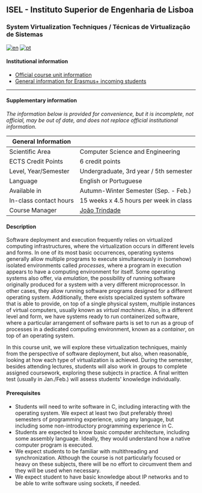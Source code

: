 ## ISEL - Instituto Superior de Engenharia de Lisboa
### System Virtualization Techniques / Técnicas de Virtualização de Sistemas
[![en](https://img.shields.io/badge/lang-en-red.svg)](https://github.com/isel-leic-tvs/info/blob/main/README.md)
[![pt](https://img.shields.io/badge/lang-pt-green.svg)](https://github.com/isel-leic-tvs/info/blob/main/README.pt.md)

#### Institutional information
* [Official course unit information](https://www.isel.pt/en/leic/systems-virtualization-techniques)
* [General information for Erasmus+ incoming students](https://www.isel.pt/en/ensino/programas-de-mobilidade/erasmus-alunos-incoming/informacoes-gerais)

---

#### Supplementary information
*The information below is provided for convenience, but it is incomplete, not official, may be out of date, and does not replace official institutional information.*

| General Information    |                                        |
|------------------------|----------------------------------------|
| Scientific Area        | Computer Science and Engineering       |
| ECTS Credit Points     | 6 credit points                        |
| Level, Year/Semester   | Undergraduate, 3rd year / 5th semester |
| Language               | English or Portuguese                  |
| Available in           | Autumn-Winter Semester (Sep. - Feb.)   |
| In-class contact hours | 15 weeks x 4.5 hours per week in class |
| Course Manager         | [João Trindade](joao.trindade@isel.pt) |

#### Description
Software deployment and execution frequently relies on virtualized computing infrastructures, where the virtualization occurs in different levels and forms. In one of its most basic occurrences, operating systems generally allow multiple programs to execute simultaneously in (somehow) isolated environments called *processes*, where a program in execution appears to have a computing environment for itself. Some operating systems also offer, via *emulation*, the possibility of running software originally produced for a system with a very different microprocessor. In other cases, they allow running software programs designed for a different operating system. Additionally, there exists specialized system software that is able to provide, on top of a single physical system, multiple instances of virtual computers, usually known as *virtual machines*. Also, in a different level and form, we have systems ready to run containerized software, where a particular arrangement of software parts is set to run as a group of processes in a dedicated computing environment, known as a *container*, on top of an operating system.

In this course unit, we will explore these virtualization techniques, mainly from the perspective of software deployment, but also, when reasonable, looking at how each type of virtualization is achieved. During the semester, besides attending lectures, students will also work in groups to complete assigned coursework, exploring these subjects in practice. A final written test (usually in Jan./Feb.) will assess students' knowledge individually.

#### Prerequisites
* Students will need to write software in C, including interacting with the operating system. We expect at least two (but preferably three) semesters of programming experience, using any language, but including some non-introductory programming experience in C.
* Students are expected to know basic computer architecture, including some assembly language. Ideally, they would understand how a native computer program is executed.
* We expect students to be familiar with multithreading and synchronization. Although the course is not particularly focused or heavy on these subjects, there will be no effort to circumvent them and they will be used when necessary.
* We expect student to have basic knowledge about IP networks and to be able to write software using sockets, if needed.
